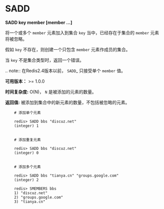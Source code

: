 # SADD


**SADD key member [member ...]**

将一个或多个 ``member`` 元素加入到集合 ``key`` 当中，已经存在于集合的 ``member`` 元素将被忽略。

假如 ``key`` 不存在，则创建一个只包含 ``member`` 元素作成员的集合。

当 ``key`` 不是集合类型时，返回一个错误。

.. note:: 在Redis2.4版本以前， `SADD`_ 只接受单个 ``member`` 值。

**可用版本：**
    >= 1.0.0

**时间复杂度:**
    O(N)， ``N`` 是被添加的元素的数量。

**返回值:**
    被添加到集合中的新元素的数量，不包括被忽略的元素。

```
    # 添加单个元素

    redis> SADD bbs "discuz.net"
    (integer) 1


    # 添加重复元素 

    redis> SADD bbs "discuz.net"
    (integer) 0


    # 添加多个元素

    redis> SADD bbs "tianya.cn" "groups.google.com"
    (integer) 2

    redis> SMEMBERS bbs
    1) "discuz.net"
    2) "groups.google.com"
    3) "tianya.cn"
```